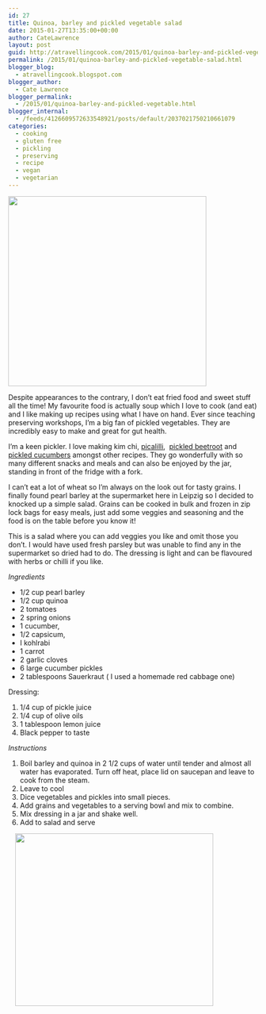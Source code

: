 ```yaml
---
id: 27
title: Quinoa, barley and pickled vegetable salad
date: 2015-01-27T13:35:00+00:00
author: CateLawrence
layout: post
guid: http://atravellingcook.com/2015/01/quinoa-barley-and-pickled-vegetable-salad.html
permalink: /2015/01/quinoa-barley-and-pickled-vegetable-salad.html
blogger_blog:
  - atravellingcook.blogspot.com
blogger_author:
  - Cate Lawrence
blogger_permalink:
  - /2015/01/quinoa-barley-and-pickled-vegetable.html
blogger_internal:
  - /feeds/4126609572633548921/posts/default/2037021750210661079
categories:
  - cooking
  - gluten free
  - pickling
  - preserving
  - recipe
  - vegan
  - vegetarian
---
```


  <a  href="http://3.bp.blogspot.com/-CIZ9ZlpD_uM/VMeG_LUxbUI/AAAAAAAAKjM/F80jLMhd9qs/s1600/_DSC0714.JPG"><img src="http://3.bp.blogspot.com/-CIZ9ZlpD_uM/VMeG_LUxbUI/AAAAAAAAKjM/F80jLMhd9qs/s1600/_DSC0714.JPG" alt="" width="400" height="383" border="0" /></a>





Despite appearances to the contrary, I don&#8217;t eat fried food and sweet stuff all the time! My favourite food is actually soup which I love to cook (and eat) and I like making up recipes using what I have on hand. Ever since teaching preserving workshops, I&#8217;m a big fan of pickled vegetables. They are incredibly easy to make and great for gut health.



I&#8217;m a keen pickler. I love making kim chi, [picalilli](http://atravellingcook.com/2015/01/picalilli.html),  [pickled beetroot](http://atravellingcook.com/2014/08/pickled-beetroots-and-beetroot-bread.html) and [pickled cucumbers](http://atravellingcook.com/2014/09/spicy-pickled-cucumbers.html) amongst other recipes. They go wonderfully with so many different snacks and meals and can also be enjoyed by the jar, standing in front of the fridge with a fork.

I can&#8217;t eat a lot of wheat so I&#8217;m always on the look out for tasty grains. I finally found pearl barley at the supermarket here in Leipzig so I decided to knocked up a simple salad. Grains can be cooked in bulk and frozen in zip lock bags for easy meals, just add some veggies and seasoning and the food is on the table before you know it!

This is a salad where you can add veggies you like and omit those you don&#8217;t. I would have used fresh parsley but was unable to find any in the supermarket so dried had to do. The dressing is light and can be flavoured with herbs or chilli if you like.

_Ingredients_

  * 1/2 cup pearl barley
  * 1/2 cup quinoa
  * 2 tomatoes
  * 2 spring onions
  * 1 cucumber,
  * 1/2 capsicum,
  * I kohlrabi
  * 1 carrot
  * 2 garlic cloves
  * 6 large cucumber pickles
  * 2 tablespoons Sauerkraut ( I used a homemade red cabbage one)


  Dressing: 
  
  <ol>
    <li>
      1/4 cup of pickle juice
    </li>
    <li>
      1/4 cup of olive oils
    </li>
    <li>
      1 tablespoon lemon juice
    </li>
    <li>
      Black pepper to taste
    </li>
  </ol>


_Instructions_

  1. Boil barley and quinoa in 2 1/2 cups of water until tender and almost all water has evaporated. Turn off heat, place lid on saucepan and leave to cook from the steam.
  2. Leave to cool
  3. Dice vegetables and pickles into small pieces.
  4. Add grains and vegetables to a serving bowl and mix to combine.
  5. Mix dressing in a jar and shake well.
  6. Add to salad and serve

<a style="margin-left: 1em; margin-right: 1em; text-align: center;" href="http://3.bp.blogspot.com/-w2T4pmO0hRg/VMeDtOSMCVI/AAAAAAAAKjA/iNGhyzWWSg0/s1600/_DSC0723.JPG"><img src="http://3.bp.blogspot.com/-w2T4pmO0hRg/VMeDtOSMCVI/AAAAAAAAKjA/iNGhyzWWSg0/s1600/_DSC0723.JPG" alt="" width="400" height="348" border="0" /></a>